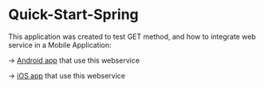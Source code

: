# Quick-Start-Spring

This application was created to test GET method, and how to integrate web service in a Mobile Application:

-> [Android app](https://github.com/tahajadid/Quick-Start-Android) that use this webservice

-> [iOS app](https://github.com/tahajadid/Quick-Start-iOS) that use this webservice
